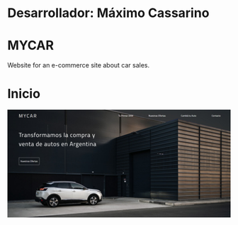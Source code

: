 # Desarrollador: Máximo Cassarino

# MYCAR

Website for an e-commerce site about car sales.

# Inicio

![image](https://github.com/maxicassarino/mycar/blob/main/assets/images/inicio.png)
